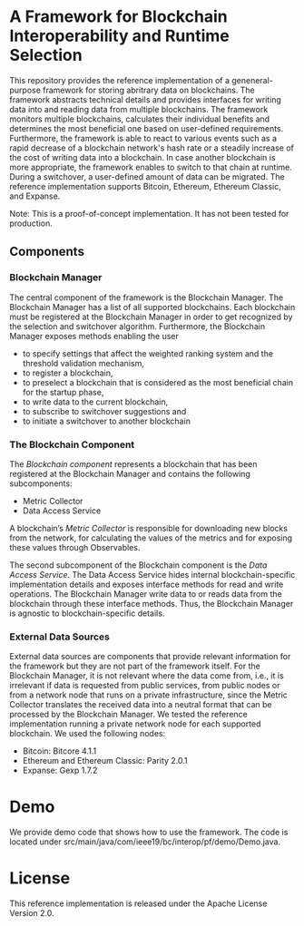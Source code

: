 # A Framework for Blockchain Interoperability and Runtime Selection
This repository provides the reference implementation of a geneneral-purpose framework for storing abritrary data on blockchains. The framework abstracts technical details and provides interfaces for writing data into and reading data from multiple blockchains. The framework monitors multiple blockchains, calculates their individual benefits and determines the most beneficial one based on user-defined requirements. Furthermore, the framework is able to react to various events such as a rapid decrease of a blockchain network's hash rate or a steadily increase of the cost of writing data into a blockchain. In case another blockchain is more appropriate, the framework enables to switch to that chain at runtime. During a switchover, a user-defined amount of data can be migrated. The reference implementation supports Bitcoin, Ethereum, Ethereum Classic, and Expanse.

Note: This is a proof-of-concept implementation. It has not been tested for production.

## Components
### Blockchain Manager
The central component of the framework is the Blockchain Manager. The Blockchain Manager has a list of all supported blockchains. Each blockchain must be registered at the Blockchain Manager in order to get recognized by the selection and switchover algorithm. Furthermore, the Blockchain Manager exposes methods enabling the user
* to specify settings that affect the weighted ranking system and the threshold validation mechanism,
* to register a blockchain,
* to preselect a blockchain that is considered as the most beneficial chain for the
startup phase,
* to write data to the current blockchain,
* to subscribe to switchover suggestions and
* to initiate a switchover to another blockchain

### The Blockchain Component
The *Blockchain component* represents a blockchain that has been registered at the Blockchain Manager and contains the following subcomponents:
* Metric Collector
* Data Access Service

A blockchain’s *Metric Collector* is responsible for downloading new blocks from the network, for calculating the values of the metrics and for exposing these values through Observables.

The second subcomponent of the Blockchain component is the *Data Access Service*. The Data Access Service hides internal blockchain-specific implementation details and exposes interface methods for read and write operations. The Blockchain Manager write data to or reads data from the blockchain through these interface methods. Thus, the Blockchain Manager is agnostic to blockchain-specific details.

### External Data Sources
External data sources are components that provide relevant information for the framework but they are not part of the framework itself. For the Blockchain Manager, it is not relevant where the data come from, i.e., it is irrelevant if data is requested from public services, from public nodes or from a network node that runs on a private infrastructure, since the Metric Collector translates the received data into a neutral format that can be processed by the Blockchain Manager. We tested the reference implementation running a private network node for each supported blockchain. We used the following nodes:
* Bitcoin: Bitcore 4.1.1
* Ethereum and Ethereum Classic: Parity 2.0.1
* Expanse: Gexp 1.7.2

# Demo
We provide demo code that shows how to use the framework. The code is located under src⁩/main⁩/java⁩/com/ieee19/bc/interop/pf⁩/demo/Demo.java.

# License
This reference implementation is released under the Apache License Version 2.0.
